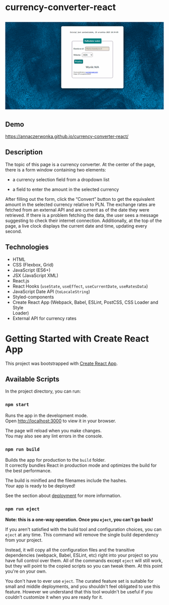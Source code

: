 # currency-converter-react
## ![Preview](public/12.gif) 

## Demo
https://annaczerwonka.github.io/currency-converter-react/

## Description
The topic of this page is a currency converter. At the center of the page, there is a form window containing two elements:

- a currency selection field from a dropdown list

- a field to enter the amount in the selected currency

After filling out the form, click the “Convert” button to get the equivalent amount in the selected currency relative to PLN.
The exchange rates are fetched from an external API and are current as of the date they were retrieved.
If there is a problem fetching the data, the user sees a message suggesting to check their internet connection.
Additionally, at the top of the page, a live clock displays the current date and time, updating every second. 


## Technologies
- HTML
- CSS (Flexbox, Grid)
- JavaScript (ES6+)
- JSX (JavaScript XML)
- React.js
- React Hooks (`useState`, `useEffect`, `useCurrentDate`, `useRatesData`)
- JavaScript Date API (`toLocaleString`)
- Styled-components
- Create React App (Webpack, Babel, ESLint, PostCSS, CSS Loader and Style   
  Loader)
- External API for currency rates

# Getting Started with Create React App

This project was bootstrapped with [Create React App](https://github.com/facebook/create-react-app).

## Available Scripts

In the project directory, you can run:

### `npm start`

Runs the app in the development mode.\
Open [http://localhost:3000](http://localhost:3000) to view it in your browser.

The page will reload when you make changes.\
You may also see any lint errors in the console.

### `npm run build`

Builds the app for production to the `build` folder.\
It correctly bundles React in production mode and optimizes the build for the best performance.

The build is minified and the filenames include the hashes.\
Your app is ready to be deployed!

See the section about [deployment](https://facebook.github.io/create-react-app/docs/deployment) for more information.

### `npm run eject`

**Note: this is a one-way operation. Once you `eject`, you can't go back!**

If you aren't satisfied with the build tool and configuration choices, you can `eject` at any time. This command will remove the single build dependency from your project.

Instead, it will copy all the configuration files and the transitive dependencies (webpack, Babel, ESLint, etc) right into your project so you have full control over them. All of the commands except `eject` will still work, but they will point to the copied scripts so you can tweak them. At this point you're on your own.

You don't have to ever use `eject`. The curated feature set is suitable for small and middle deployments, and you shouldn't feel obligated to use this feature. However we understand that this tool wouldn't be useful if you couldn't customize it when you are ready for it.

